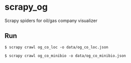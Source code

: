 # scrapy_og

Scrapy spiders for oil/gas company visualizer

## Run

`$ scrapy crawl og_co_loc -o data/og_co_loc.json`

`$ scrapy crawl og_co_minibio -o data/og_co_minibio.json`